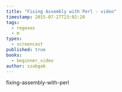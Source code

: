 ```yaml
---
title: "Fixing Assembly with Perl - video"
timestamp: 2015-07-27T23:02:20
tags:
  - regexes
  - m
types:
  - screencast
published: true
books:
  - beginner_video
author: szabgab
---
```



fixing-assembly-with-perl


<slidecast file="beginner-perl/fixing-assembly-with-perl" youtube="08aNlMNdDf0" />
